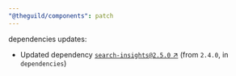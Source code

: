 ```yaml
---
"@theguild/components": patch
---
```

dependencies updates:
  - Updated dependency [`search-insights@2.5.0` ↗︎](https://www.npmjs.com/package/search-insights/v/2.5.0) (from `2.4.0`, in `dependencies`)
